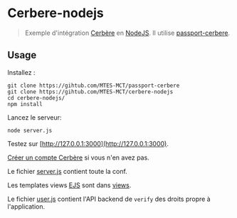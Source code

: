 # Cerbere-nodejs

> Exemple d'intégration [Cerbère](https://authentification.din.developpement-durable.gouv.fr) en [NodeJS](https://nodejs.org). Il utilise [passport-cerbere](https://github.com/MTES-MCT/passport-cerbere).

## Usage

Installez :

```shell
git clone https://gihtub.com/MTES-MCT/passport-cerbere
git clone https://gihtub.com/MTES-MCT/cerbere-nodejs
cd cerbere-nodejs/
npm install
```

Lancez le serveur:

```shell
node server.js
```

Testez sur [http://127.0.0.1:3000](http://127.0.0.1:3000).

[Créer un compte Cerbère](https://authentification.din.developpement-durable.gouv.fr/authSAML/moncompte/creation/demande.do) si vous n'en avez pas.

Le fichier [server.js](server.js) contient toute la conf.

Les templates views [EJS](https://ejs.co/) sont dans [views](views/).

Le fichier [user.js](models/user.js) contient l'API backend de `verify` des droits propre à l'application.
